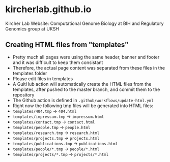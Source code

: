 # kircherlab.github.io

Kircher Lab Website: Computational Genome Biology at BIH and Regulatory Genomics group at UKSH

## Creating HTML files from "templates"

- Pretty much all pages were using the same header, banner and footer and it was difficult to keep them consistant
- Therefore, the actual page content was separated from these files in the templates folder
- Please edit files in templates
- A GuitHub action will automatically create the HTML files from the templates, after pushed to the master branch, and commit them to the repository
- The Github action is defined in `.github/workflows/update-html.yml`
- Right now the following tmp files will be generated into HTML files:
- `templates/404.tmp` → `404.html`
- `templates/impressum.tmp` → `impressum.html`
- `templates/contact.tmp` → `contact.html`
- `templates/people.tmp` → `people.html`
- `templates/research.tmp` → `research.html`
- `templates/projects.tmp` → `projects.html`
- `templates/publications.tmp` → `publications.html`
- `templates/people/*.tmp` → `people/*.html`
- `templates/projects/*.tmp` → `projects/*.html`

